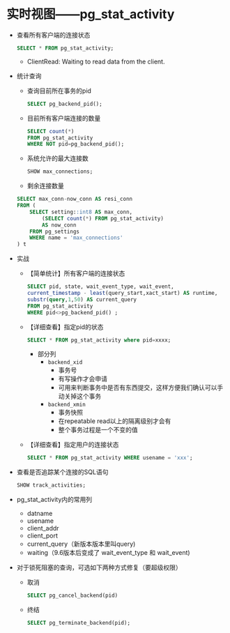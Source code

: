 # 实时视图——pg_stat_activity

- 查看所有客户端的连接状态
    ```sql
    SELECT * FROM pg_stat_activity;  
    ```
    - ClientRead: Waiting to read data from the client.
    
- 统计查询
    - 查询目前所在事务的pid
        ```sql
        SELECT pg_backend_pid();
        ```
        
    - 目前所有客户端连接的数量
        ```sql
        SELECT count(*) 
        FROM pg_stat_activity 
        WHERE NOT pid=pg_backend_pid();
        ```
    
    - 系统允许的最大连接数
        ```sql
        SHOW max_connections;
        ```
        
    - 剩余连接数量
    ```sql
    SELECT max_conn-now_conn AS resi_conn 
    FROM (
        SELECT setting::int8 AS max_conn,
            (SELECT count(*) FROM pg_stat_activity) 
            AS now_conn 
        FROM pg_settings 
        WHERE name = 'max_connections'
    ) t
    ```
    
- 实战

    - 【简单统计】所有客户端的连接状态
        ```sql
        SELECT pid, state, wait_event_type, wait_event,
        current_timestamp - least(query_start,xact_start) AS runtime,
        substr(query,1,50) AS current_query 
        FROM pg_stat_activity 
        WHERE pid<>pg_backend_pid() ;
        ```

    - 【详细查看】指定pid的状态   
        ```sql
        SELECT * FROM pg_stat_activity where pid=xxxx; 
        ```
        - 部分列
            - `backend_xid`
                - 事务号
                - 有写操作才会申请
                - 可用来判断事务中是否有东西提交，这样方便我们确认可以手动关掉这个事务
            - `backend_xmin`
                - 事务快照
                - 在repeatable read以上的隔离级别才会有 
                - 整个事务过程是一个不变的值

    - 【详细查看】指定用户的连接状态   
        ```sql
        SELECT * FROM pg_stat_activity WHERE usename = 'xxx';
        ```
  
- 查看是否追踪某个连接的SQL语句
    ```sql
    SHOW track_activities;
    ```
    
- pg_stat_activity内的常用列
    - datname
    - usename
    - client_addr
    - client_port
    - current_query（新版本版本里叫query)
    - waiting（9.6版本后变成了 wait_event_type 和 wait_event)
    
- 对于锁死阻塞的查询，可选如下两种方式修复（要超级权限）
    - 取消
        ```sql
        SELECT pg_cancel_backend(pid)
        ```
    - 终结
        ```sql
        SELECT pg_terminate_backend(pid);
        ```

